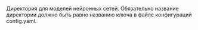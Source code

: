 Директория для моделей нейронных сетей. Обязательно название директории должно быть равно названию ключа в файле конфигураций config.yaml.
